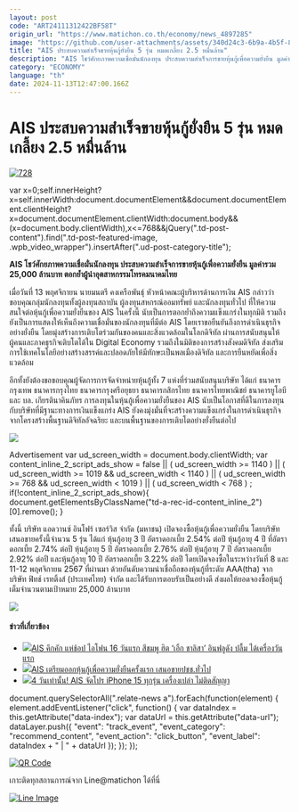```yaml
---
layout: post
code: "ART24111312422BF58T"
origin_url: "https://www.matichon.co.th/economy/news_4897285"
image: "https://github.com/user-attachments/assets/340d24c3-6b9a-4b5f-8f13-af67b7ea1f39"
title: "AIS ประสบความสำเร็จขายหุ้นกู้ยั่งยืน 5 รุ่น หมดเกลี้ยง 2.5 หมื่นล้าน"
description: "AIS โชว์ศักยภาพความเชื่อมั่นนักลงทุน ประสบความสำเร็จการขายหุ้นกู้เพื่อความยั่งยืน มูลค่ารวม 25,000 ล้านบาท ตอกย้ำผู้นำอุตสาหกรรมโทรคมนาคมไทย"
category: "ECONOMY"
language: "th"
date: 2024-11-13T12:47:00.166Z
---
```


# AIS ประสบความสำเร็จขายหุ้นกู้ยั่งยืน 5 รุ่น หมดเกลี้ยง 2.5 หมื่นล้าน

[![](https://www.matichon.co.th/wp-content/uploads/2024/11/728-154.jpg "728")](https://www.matichon.co.th/wp-content/uploads/2024/11/728-154.jpg)

var x=0;self.innerHeight?x=self.innerWidth:document.documentElement&&document.documentElement.clientHeight?x=document.documentElement.clientWidth:document.body&&(x=document.body.clientWidth),x<=768&&jQuery(".td-post-content").find(".td-post-featured-image, .wpb\_video\_wrapper").insertAfter(".ud-post-category-title");

**AIS โชว์ศักยภาพความเชื่อมั่นนักลงทุน ประสบความสำเร็จการขายหุ้นกู้เพื่อความยั่งยืน มูลค่ารวม 25,000 ล้านบาท ตอกย้ำผู้นำอุตสาหกรรมโทรคมนาคมไทย**

เมื่อวันที่ 13 พฤศจิกายน นายมนตรี คงเครือพันธุ์ หัวหน้าคณะผู้บริหารด้านการเงิน AIS กล่าวว่า ขอบคุณกลุ่มนักลงทุนทั้งผู้ลงทุนสถาบัน ผู้ลงทุนสหกรณ์ออมทรัพย์ และนักลงทุนทั่วไป ที่ให้ความสนใจต่อหุ้นกู้เพื่อความยั่งยืนของ AIS ในครั้งนี้ นับเป็นการตอกย้ำถึงความแข็งแกร่งในทุกมิติ รวมถึงยังเป็นการแสดงให้เห็นถึงความเชื่อมั่นของนักลงทุนที่มีต่อ AIS โดยเราขอยืนยันถึงการดำเนินธุรกิจอย่างยั่งยืน โดยมุ่งสร้างการเติบโตร่วมกันของคนและสิ่งแวดล้อมในโลกดิจิทัล ผ่านการสนับสนุนให้ผู้คนและภาคธุรกิจเติบโตได้ใน Digital Economy รวมถึงในมิติของการสร้างสังคมดิจิทัล ส่งเสริมการใช้เทคโนโลยีอย่างสร้างสรรค์และปลอดภัยให้มีทักษะเป็นพลเมืองดิจิทัล และการยืนหยัดเพื่อสิ่งแวดล้อม

อีกทั้งยังต้องขอขอบคุณผู้จัดการการจัดจำหน่ายหุ้นกู้ทั้ง 7 แห่งที่ร่วมสนับสนุนบริษัท ได้แก่ ธนาคารกรุงเทพ ธนาคารกรุงไทย ธนาคารกรุงศรีอยุธยา ธนาคารกสิกรไทย ธนาคารไทยพาณิชย์ ธนาคารยูโอบี และ บล. เกียรตินาคินภัทร การลงทุนในหุ้นกู้เพื่อความยั่งยืนของ AIS นับเป็นโอกาสที่ดีในการลงทุนกับบริษัทที่มีฐานะทางการเงินแข็งแกร่ง AIS ยังคงมุ่งมั่นที่จะสร้างความแข็งแกร่งในการดำเนินธุรกิจจากโครงสร้างพื้นฐานดิจิทัลอัจฉริยะ และบนพื้นฐานของการเติบโตอย่างยั่งยืนต่อไป

![](https://www.matichon.co.th/wp-content/uploads/2024/11/S__240484406-1024x683.jpg)

Advertisement var ud\_screen\_width = document.body.clientWidth; var content\_inline\_2\_script\_ads\_show = false || ( ud\_screen\_width >= 1140 ) || ( ud\_screen\_width >= 1019 && ud\_screen\_width < 1140 ) || ( ud\_screen\_width >= 768 && ud\_screen\_width < 1019 ) || ( ud\_screen\_width < 768 ) ; if(!content\_inline\_2\_script\_ads\_show){ document.getElementsByClassName("td-a-rec-id-content\_inline\_2")\[0\].remove(); }

ทั้งนี้ บริษัท แอดวานซ์ อินโฟร์ เซอร์วิส จำกัด (มหาชน) เปิดจองซื้อหุ้นกู้เพื่อความยั่งยืน โดยบริษัทเสนอขายครั้งนี้จำนวน 5 รุ่น ได้แก่ หุ้นกู้อายุ 3 ปี อัตราดอกเบี้ย 2.54% ต่อปี หุ้นกู้อายุ 4 ปี ที่อัตราดอกเบี้ย 2.74% ต่อปี หุ้นกู้อายุ 5 ปี อัตราดอกเบี้ย 2.76% ต่อปี หุ้นกู้อายุ 7 ปี อัตราดอกเบี้ย 2.92% ต่อปี และหุ้นกู้อายุ 10 ปี อัตราดอกเบี้ย 3.22% ต่อปี โดยเปิดจองซื้อในระหว่างวันที่ 8 และ 11-12 พฤศจิกายน 2567 ที่ผ่านมา ด้วยอันดับความน่าเชื่อถือของหุ้นกู้ที่ระดับ AAA(tha) จาก บริษัท ฟิทช์ เรทติ้งส์ (ประเทศไทย) จำกัด และได้รับการตอบรับเป็นอย่างดี ส่งผลให้ยอดจองซื้อหุ้นกู้เต็มจำนวนตามเป้าหมาย 25,000 ล้านบาท

![](https://www.matichon.co.th/wp-content/uploads/2024/11/S__240484407-1024x683.jpg)

#### ข่าวที่เกี่ยวข้อง

*   [![](https://www.matichon.co.th/wp-content/uploads/2024/09/782752-2.jpg)AIS คึกคัก แห่ช้อป ไอโฟน 16 วันแรก สีชมพู ฮิต ‘เอิ้ก ชาลิสา’ อินฟลูดัง ปลื้ม ได้เครื่องวันแรก](https://www.matichon.co.th/lifestyle/news_4801507)
*   [![](https://www.matichon.co.th/wp-content/uploads/2024/09/ฟรห45874.jpg)AIS เตรียมออกหุ้นกู้เพื่อความยั่งยืนครั้งแรก เสนอขายปชช.ทั่วไป](https://www.matichon.co.th/economy/news_4784305)
*   [![](https://www.matichon.co.th/wp-content/uploads/2024/07/52754.jpg)4 วันเท่านั้น! AIS จัดโปร iPhone 15 ทุกรุ่น เครื่องเปล่า ไม่ติดสัญญา](https://www.matichon.co.th/economy/news_4678992)

document.querySelectorAll(".relate-news a").forEach(function(element) { element.addEventListener("click", function() { var dataIndex = this.getAttribute("data-index"); var dataUrl = this.getAttribute("data-url"); dataLayer.push({ "event": "track\_event", "event\_category": "recommend\_content", "event\_action": "click\_button", "event\_label": dataIndex + " | " + dataUrl }); }); });

[![QR Code](https://www.matichon.co.th/wp-content/uploads/2023/07/wob1371z.jpg)](https://lin.ee/ht0nDxX)

เกาะติดทุกสถานการณ์จาก Line@matichon ได้ที่นี่

[![Line Image](https://www.matichon.co.th/wp-content/uploads/2023/07/th.png)](https://lin.ee/ht0nDxX)